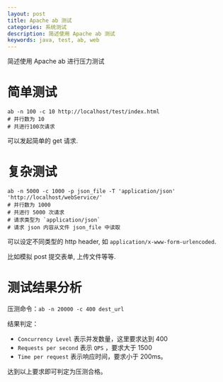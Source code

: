 ```yaml
---
layout: post
title: Apache ab 测试
categories: 系统测试
description: 简述使用 Apache ab 测试
keywords: java, test, ab, web
---
```


简述使用 Apache ab 进行压力测试

# 简单测试

```shell
ab -n 100 -c 10 http://localhost/test/index.html
# 并行数为 10
# 共进行100次请求
```

可以发起简单的 get 请求.

# 复杂测试

```shell
ab -n 5000 -c 1000 -p json_file -T 'application/json' 'http://localhost/webService/'
# 并行数为 1000
# 共进行 5000 次请求
# 请求类型为 `application/json`
# 请求 json 内容从文件 json_file 中读取
```
可以设定不同类型的 http header, 如 `application/x-www-form-urlencoded`.

比如模拟 post 提交表单, 上传文件等等.

# 测试结果分析

压测命令：`ab -n 20000 -c 400 dest_url`

结果判定： 

- `Concurrency Level` 表示并发数量，这里要求达到 400
- `Requests per second` 表示 `QPS` ，要求大于 1500
- `Time per request` 表示响应时间，要求小于 200ms。

达到以上要求即可判定为压测合格。
